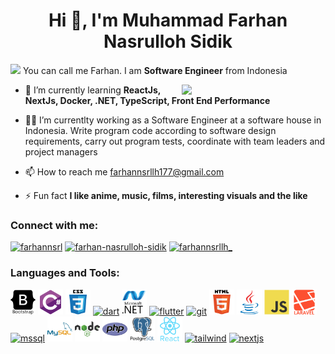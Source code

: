 <h1 align="center">Hi 👋, I'm Muhammad Farhan Nasrulloh Sidik</h1>
<p align="left"><img src="https://media.tenor.com/uUme9PjQFeMAAAAi/quby-cute.gif" width="40"> You can call me Farhan. I am <b>Software Engineer</b> from Indonesia</p>

<img align='right' src="https://media.tenor.com/NCRHhqkXrJYAAAAi/programmers-go-internet.gif" width="230">

- 🌱 I’m currently learning **ReactJs, NextJs, Docker, .NET, TypeScript, Front End Performance**

- 👨‍💻 I’m currentlty working as a Software Engineer at a software house in Indonesia. Write program code according to software design requirements, carry out program tests, coordinate with team leaders and project managers

- 📫 How to reach me farhannsrllh177@gmail.com

- ⚡ Fun fact **I like anime, music, films, interesting visuals and the like**

<h3 align="left">Connect with me:</h3>

[<img src="https://raw.githubusercontent.com/rahuldkjain/github-profile-readme-generator/master/src/images/icons/Social/twitter.svg" alt="farhannsrl" height="30" width="40">](https://twitter.com/farhannsrl)
[<img src="https://raw.githubusercontent.com/rahuldkjain/github-profile-readme-generator/master/src/images/icons/Social/linked-in-alt.svg" alt="farhan-nasrulloh-sidik" height="30" width="40">](https://linkedin.com/in/farhan-nasrulloh-sidik)
[<img src="https://raw.githubusercontent.com/rahuldkjain/github-profile-readme-generator/master/src/images/icons/Social/instagram.svg" alt="farhannsrllh_" height="30" width="40">](https://instagram.com/farhannsrllh_)

<h3 align="left">Languages and Tools:</h3>

[<img src="https://raw.githubusercontent.com/devicons/devicon/master/icons/bootstrap/bootstrap-plain-wordmark.svg" alt="bootstrap" height="40" width="40">](https://getbootstrap.com)
[<img src="https://raw.githubusercontent.com/devicons/devicon/master/icons/csharp/csharp-original.svg" alt="csharp" height="40" width="40">](https://www.w3schools.com/cs/)
[<img src="https://raw.githubusercontent.com/devicons/devicon/master/icons/css3/css3-original-wordmark.svg" alt="css3" height="40" width="40">](https://www.w3schools.com/css/)
[<img src="https://www.vectorlogo.zone/logos/dartlang/dartlang-icon.svg" alt="dart" height="40" width="40">](https://dart.dev)
[<img src="https://raw.githubusercontent.com/devicons/devicon/master/icons/dot-net/dot-net-original-wordmark.svg" alt="dotnet" height="40" width="40">](https://dotnet.microsoft.com/)
[<img src="https://www.vectorlogo.zone/logos/flutterio/flutterio-icon.svg" alt="flutter" height="40" width="40">](https://flutter.dev)
[<img src="https://www.vectorlogo.zone/logos/git-scm/git-scm-icon.svg" alt="git" height="40" width="40">](https://git-scm.com/)
[<img src="https://raw.githubusercontent.com/devicons/devicon/master/icons/html5/html5-original-wordmark.svg" alt="html5" height="40" width="40">](https://www.w3schools.com/html/default.asp)
[<img src="https://raw.githubusercontent.com/devicons/devicon/master/icons/java/java-original.svg" alt="java" height="40" width="40">](https://www.java.com)
[<img src="https://raw.githubusercontent.com/devicons/devicon/master/icons/javascript/javascript-original.svg" alt="javascript" height="40" width="40">](https://developer.mozilla.org/en-US/docs/Web/JavaScript)
[<img src="https://raw.githubusercontent.com/devicons/devicon/master/icons/laravel/laravel-plain-wordmark.svg" alt="laravel" height="40" width="40">](https://laravel.com/)
[<img src="https://www.svgrepo.com/show/303229/microsoft-sql-server-logo.svg" alt="mssql" height="40" width="40">](https://www.microsoft.com/en-us/sql-server)
[<img src="https://raw.githubusercontent.com/devicons/devicon/master/icons/mysql/mysql-original-wordmark.svg" alt="mysql" height="40" width="40">](https://www.mysql.com/)
[<img src="https://raw.githubusercontent.com/devicons/devicon/master/icons/nodejs/nodejs-original-wordmark.svg" alt="nodejs" height="40" width="40">](https://nodejs.org)
[<img src="https://raw.githubusercontent.com/devicons/devicon/master/icons/php/php-original.svg" alt="php" height="40" width="40">](https://www.php.net)
[<img src="https://raw.githubusercontent.com/devicons/devicon/master/icons/postgresql/postgresql-original-wordmark.svg" alt="postgresql" height="40" width="40">](https://www.postgresql.org)
[<img src="https://raw.githubusercontent.com/devicons/devicon/master/icons/react/react-original-wordmark.svg" alt="react" height="40" width="40">](https://react.dev/)
[<img src="https://www.vectorlogo.zone/logos/tailwindcss/tailwindcss-icon.svg" alt="tailwind" height="40" width="40">](https://tailwindcss.com/)
[<img src="https://cdn.worldvectorlogo.com/logos/next-js.svg" alt="nextjs" alt="next" width="40" height="40"/>](https://nextjs.org/)
